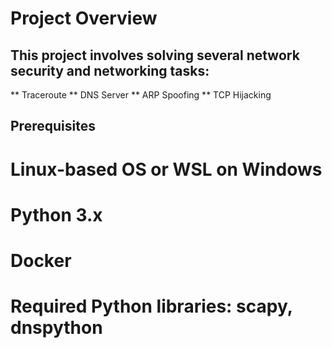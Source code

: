 # Project Overview

## This project involves solving several network security and networking tasks: 
** Traceroute 
** DNS Server
** ARP Spoofing
** TCP Hijacking

## Prerequisites
# Linux-based OS or WSL on Windows
# Python 3.x
# Docker
# Required Python libraries: scapy, dnspython
